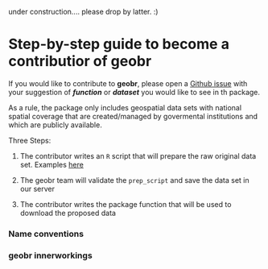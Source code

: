 under construction.... please drop by latter. :)

# Step-by-step guide to become a contributior of **geobr**

If you would like to contribute to **geobr**, please open a [Github issue](https://github.com/ipeaGIT/geobr/issues) with your suggestion of ***function*** or ***dataset*** you would like to see in th package. 


As a rule, the package only includes geospatial data sets with national spatial coverage that are created/managed by govermental institutions and which are publicly available. 


Three Steps:
1. The contributor writes an `R` script that will prepare the raw original data set. Examples [here](https://github.com/ipeaGIT/geobr/blob/master/prep_data)

2. The geobr team will validate the `prep_script` and save the data set in our server
3. The contributor writes the package function that will be used to download the proposed data





### Name conventions

### geobr innerworkings




